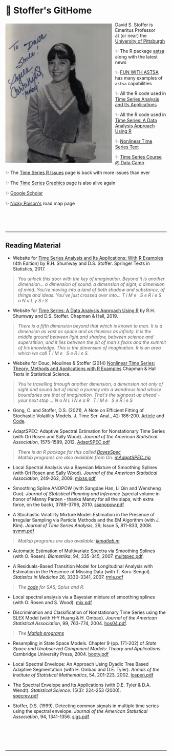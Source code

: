 # &#128041;  Stoffer's GitHome


<img style="float: left; padding: 5px 10px 0px 0px; width: 333px;" src="figs/AC.jpg"/>

David S. Stoffer  is Emeritus Professor  
 at (or near) the [University of Pittsburgh](http://www.pitt.edu)
<br/> 
 

 &#10024; The R package [astsa](https://github.com/nickpoison/astsa/blob/master/README.md) along with the latest news

 &#10024;  [FUN WITH ASTSA](https://github.com/nickpoison/astsa/blob/master/fun_with_astsa/fun_with_astsa.md) has many examples of `astsa` capabilities

&#10024;  All the R code used in [Time Series Analysis and Its Applications](https://github.com/nickpoison/tsa4/blob/master/textRcode.md)

&#10024;  All the R code used in [Time Series: A Data Analysis Approach Using R](https://github.com/nickpoison/tsda/blob/main/Rcode.md)

&#10024; [Nonlinear Time Series Text](http://www.stat.pitt.edu/stoffer/nltsa/)

&#10024; [Time Series  Course @ Data Camp](https://www.datacamp.com/courses/arima-modeling-with-r)

 &#10024; The [Time Series R Issues](https://nickpoison.github.io/rissues) page is back with more issues than ever

 &#10024; The [Time Series Graphics](https://nickpoison.github.io/tsgraph) page is also alive again
 
&#10024; [Google Scholar](http://scholar.google.com/citations?user=fjls7x0AAAAJ)

&#10024; [Nicky Poison's](https://nickpoison.github.io/) road map page



<br/><br/><br/>

---

## Reading Material 



* Website for [Time Series Analysis and Its Applications: With R Examples](https://github.com/nickpoison/tsa4) (4th Edition) by R.H. Shumway and D.S. Stoffer. Springer Texts in Statistics, 2017.

> _You unlock this door with the key of imagination. Beyond it is another dimension...    a dimension of sound, a dimension of sight, a dimension of mind. You're moving into a land of both shadow and substance, of things and ideas. You've just crossed over into...  T i M e &nbsp; S e R i e S  &nbsp; a N a L y S i S_  


* Website for [Time Series: A Data Analysis Approach Using R](https://github.com/nickpoison/tsda) by R.H. Shumway and D.S. Stoffer. Chapman &amp; Hall, 2019.

> _There is a fifth dimension beyond that which is known to man. It is a dimension as vast as space and as timeless as infinity. It is the middle ground between light and shadow, between science and superstition, and it lies between the pit of man's fears and the summit of his knowledge. This is the dimension of imagination. It is an area which we call  T i M e &nbsp; S e R i e S._                                    


* Website for Douc, Moulines &amp; Stoffer (2014) [Nonlinear Time Series: Theory, Methods and Applications with R Examples](http://www.stat.pitt.edu/stoffer/nltsa/)  Chapman &amp; Hall  Texts in Statistical Science. 

> _You're travelling through another dimension, a dimension not only of sight and sound but of mind; a journey into a wondrous land whose boundaries are that of imagination. That's the signpost up ahead - your next stop ... N o N L i N e a R   &nbsp;    T i M e &nbsp; S e R i e S_   

   


* Gong, C. and Stoffer, D.S. (2021), A Note on Efficient Fitting of Stochastic Volatility Models. J. Time Ser. Anal., 42: 186-200. [Article](files/SVmodels.pdf) and [Code](https://github.com/nickpoison/Stochastic-Volatility-Models).

   
* AdaptSPEC: Adaptive Spectral Estimation for Nonstationary Time Series  (with Ori Rosen and Sally Wood). _Journal of the American Statistical Association_, 1575-1589, 2012.
[AdaptSPEC.pdf](files/adaptSPECjasa.pdf)

> _There is an R package for this called  [BayesSpec](http://cran.rstudio.com/web/packages/BayesSpec/index.html) <br/> Matlab programs are also available from Ori: [mAdaptSPEC.zip](http://www.math.utep.edu/Faculty/ori/AdaptSpec.zip)_ 



* Local Spectral Analysis via a Bayesian Mixture of
Smoothing Splines (with Ori Rosen and Sally Wood). _Journal of
the American Statistical Association_, 249-262, 2009. [mixss.pdf](files/mixss.pdf)

* Smoothing Spline ANOPOW (with Sangdae Han, Li Qin and Wensheng Guo). _Journal of Statistical Planning and Inference_ (special volume in honor of Manny Parzen - thanks Manny for all the slaps, with extra force, on the back),  3789-3796, 2010.  [ssanopow.pdf](files/ssanopow.pdf)


* A Stochastic Volatility Mixture Model: Estimation in the Presence of Irregular Sampling via Particle Methods and the EM Algorithm (with J. Kim). _Journal of Time Series Analysis_,
29, Issue 5, 811-833, 2008. [svmm.pdf](files/svmm.pdf)

> _Matlab programs are also available: [jkmatlab.m](files/jkmatlab.m)_



* Automatic  Estimation of  Multivariate Spectra via Smoothing Splines (with O. Rosen). _Biometrika_, 94,  335-345, 2007. [multspec.pdf](files/multspec.pdf).





* A Residuals-Based Transition Model for Longitudinal Analysis with Estimation 
in the Presence of Missing Data (with T. Koru-Sengul). _Statistics in Medicine_ 26, 3330-3341,  2007. [tmla.pdf](files/tmla.pdf)
 

>  _The [code](files/tmla_code.pdf) for SAS, Splus and R._



* Local spectral analysis via a Bayesian mixture of smoothing splines (with O. Rosen and S. Wood). [mix.pdf](files/mix.pdf)

* Discrimination and Classification of Nonstationary Time Series using the SLEX Model (with H-Y Huang &amp; H. Ombao). _Journal of
the American Statistical Association_, 99, 763-774, 2004. [hos04.pdf](files/hos04.pdf).

> _The [Matlab programs](http://www.stat.pitt.edu/stoffer/dss_files/slex/matlab.html)_

* Resampling in State Space Models. Chapter 9 (pp. 171-202) of _State Space and Unobserved Component Models: Theory and Applications._ Cambridge University Press, 2004. [booty.pdf](files/booty.pdf)  


* Local Spectral Envelope: An Approach Using Dyadic Tree Based Adaptive Segmentation (with H. Ombao and D.E. Tyler). _Annals of the Institute of Statistical Mathematics_,  54, 201-223, 2002. [lospen.pdf](files/lospen.pdf)


* The Spectral Envelope and Its Applications (with D.E. Tyler &amp; D.A. Wendt). _Statistical Science_. 15(3): 224-253 (2000).  
  [specrev.pdf](files/specrev.pdf)  
  
* Stoffer, D.S. (1999). Detecting common signals in multiple time series using the spectral envelope. _Journal of the American Statistical Association_, 94, 1341-1356.
[sigs.pdf](files/sigs.pdf) 

<br/><br/>
---
---

<!--









 


<p><li class="newbullet">Stoffer,
D.S. &amp; Tyler, D.E. (1998). Matching sequences: Cross spectral analysis
of categorical time series. <i>Biometrika, </i>85, 201-213. <a href="http://www.stat.pitt.edu/stoffer/dss_files/match.pdf" target="_blank">match.pdf</a></p>

<p><li class="newbullet">McDougall, A.J., Stoffer,
D.S. &amp; Tyler, D.E. (1997). Optimal transformations and the spectral envelope
for real-valued time series. <i>Journal of Statistical Planning and
Inference,</i> 57, 195-214. <a href="dss_files/mst97.pdf" target="_blank">mst97.pdf</a></p>



<p><li class="newbullet">Stoffer,
D.S., Tyler, D.E. &amp; McDougall, A.J. (1993). Spectral analysis for categorical
time series: Scaling and the spectral envelope. <i>Biometrika</i>, 80,
611-622. <a href="http://www.stat.pitt.edu/stoffer/dss_files/spenv.pdf" target="_blank">spenv.pdf</a> </p>


<p><li class="newbullet">Stoffer,
D.S. (1991). Walsh-Fourier analysis and its statistical applications (with
discussion).<i> Journal of the American Statistical Association</i>, 86,
462-483. <a href="http://www.stat.pitt.edu/stoffer/dss_files/walshapps.pdf" target="_blank">walshapps.pdf</a> </p>

<blockquote>  <a href="http://www.stat.pitt.edu/stoffer/dss_files/wft.txt" target="_blank">wft.for</a>
Fortran program to calculate the finite Walsh transform.</blockquote> 


<p><li class="newbullet">Stoffer,
D.S., Scher, M., Richardson, G., Day, N. &amp; Coble, P. (1988). A Walsh-
Fourier analysis of the effects of moderate maternal alcohol consumption
on neonatal sleep-state cycling. <i>Journal of the American Statistical
Association</i>, 83, 954-963. </p>

<blockquote> Here are the data files: <a href="dss_files/grp1.dat.txt" target="_blank">group1</a> and <a href="dss_files/grp2.dat.txt" target="_blank">group2</a>; details
are in the first file. 
This
paper won the 
 <em>
 American Statistical Association's Outstanding
Statistical Application  Award</em> for 1989.
The theory for this paper was given in Stoffer (1987)... just below: </blockquote>

<p><li class="newbullet">Stoffer, D.S. (1987). Walsh-Fourier analysis of discrete-valued time
series.
<i>Journal of Time Series Analysis</i>, 8, 449-467. 
<a href="http://www.stat.pitt.edu/stoffer/dss_files/discrete.pdf" target="_blank">discrete.pdf</a> </p>

<p><li class="newbullet">
Stoffer, D.S. (1990). Multivariate Walsh-Fourier Analysis.  <i> Journal of Time Series   
Analysis</i>,  11, 57-73. <a href="http://www.stat.pitt.edu/stoffer/dss_files/mwalsh.pdf" target="_blank">mwalsh.pdf</a> </p>

<blockquote>  
I've been asked for the data from this a few times, so here they are: 
<a href="dss_files/slpmv1.dat.txt" target="_blank">slpmv1.dat.txt</a>,&nbsp;
<a href="dss_files/slpmv2.dat.txt" target="_blank">slpmv2.dat.txt</a>.
The data files are similar to the sleep state data files with an additional column
of the per minute number of movements.
 </blockquote>

<p><li class="newbullet">Shumway,
R.H. &amp; Stoffer, D.S. (1992). Dynamic linear models with switching.
<i>Journal of the American Statistical Association</i>, 86, 763-769. 
<a href="http://www.stat.pitt.edu/stoffer/dss_files/dlmws.pdf" target="_blank">dlmws.pdf</a> 
</p>

<p><li class="newbullet">Shumway,
R.H. &amp; Stoffer, D.S. (1982). An approach to time series smoothing and
forecasting using the EM algorithm. <i>Journal of Time Series Analysis</i>,
3, 253-264.
<a href="http://www.stat.pitt.edu/stoffer/dss_files/em.pdf" target="_blank">em.pdf</a></p>

<blockquote> 
R
code for the algorithm can be found in the R package, 
<a href="http://www.stat.pitt.edu/stoffer/tsa4/xChanges.htm">astsa</a>.
We still get many requests for the tech report corresponding to
this paper. Unfortunately, the
tech reports are long gone (believe it or not, in those days people
typed their papers using an <a href="http://en.wikipedia.org/wiki/IBM_Selectric_typewriter" target="_blank">
IBM selectric typewriter</a> with little balls
that had to be changed for math symbols). Fortunately, the details of the proofs 
(in more depth than was
given in the tech report) are
presented in  <a href="http://www.stat.pitt.edu/stoffer/tsa4" target="_blank">our text</a>
 in Sections 6.2 to 6.4. 
 </blockquote>


<p><li class="newbullet">Carlin,
B.P., Polson, N.G. &amp; Stoffer, D.S. (1992). A Monte Carlo approach to
nonnormal and nonlinear state space modeling. <i>Journal of the American
Statistical Association</i>, 87, 493-500. 
<a href="http://www.stat.pitt.edu/stoffer/dss_files/gibbs.pdf" target="_blank">
gibbs.pdf</a> </p>



<p><li class="newbullet">Stoffer,
D.S. (1986). Estimation and identification of space-time ARMAX models in
the presence of missing data. <i>Journal of the American Statistical Association</i>,
81, 762-772. <a href="http://www.stat.pitt.edu/stoffer/dss_files/starmax.pdf" target="_blank">starmax.pdf
</a> </p>

<blockquote> The data (details in the 1st file): <a href="http://www.stat.pitt.edu/stoffer/dss_files/cpue1.dat.txt" target="_blank">cpue1.dat.txt</a>,&nbsp;
 <a href="http://www.stat.pitt.edu/stoffer/dss_files/cpue2.dat.txt" target="_blank">cpue2.dat.txt</a>,&nbsp;
<a href="http://www.stat.pitt.edu/stoffer/dss_files/cpue3.dat.txt" target="_blank">cpue3.dat.txt</a>,&nbsp;
<a href="http://www.stat.pitt.edu/stoffer/dss_files/cpue4.dat.txt" target="_blank">cpue4.dat.txt</a>,&nbsp;
<a href="http://www.stat.pitt.edu/stoffer/dss_files/cpue5.dat.txt" target="_blank">cpue5.dat.txt</a>&nbsp;
<br></blockquote>

<p><li class="newbullet">Stoffer,
D.S. &amp; Wall, K. (1991). Bootstrapping state space models: Gaussian
maximum likelihood estimation and the Kalman filter. <i>Journal of the
American Statistical Association</i>, 86, 1024-1033. <a href="http://www.stat.pitt.edu/stoffer/dss_files/boots.pdf" target="_blank">
boots.pdf</a></p>


<blockquote>  This material is discussed in Chapter 6 of 
Shumway &amp; Stoffer (2006).
Some
<a href="http://www.stat.pitt.edu/stoffer/tsa4/chap6.htm">R
code</a> and examples can be found at 
 the website for the second editon of the text.
 
 An implementation of the
algorithm can also be found in  Gauss TSM.
 </blockquote>
 

<p><li class="newbullet"><a href="http://www.ncbi.nlm.nih.gov/sites/entrez?dispmax=20&term=Stoffer%20D&db=PubMed&pmfilter_EDatLimit=added%20to%20PubMed%20in%20the%20last%200%20i&cmd_current=Limits&orig_db=PubMed&cmd=Search&doptcmdl=DocSum" target="_blank">PubMed</a> ...some info for my med school friends.

-->
